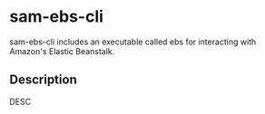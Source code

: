 # sam-ebs-cli

sam-ebs-cli includes an executable called ebs for interacting with Amazon's Elastic Beanstalk.

## Description

DESC

